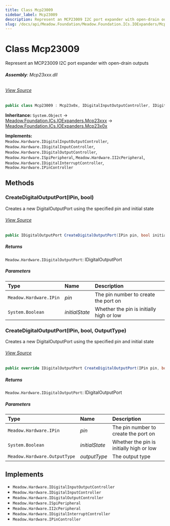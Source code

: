 ```yaml
---
title: Class Mcp23009
sidebar_label: Mcp23009
description: Represent an MCP23009 I2C port expander with open-drain outputs
slug: /docs/api/Meadow.Foundation/Meadow.Foundation.ICs.IOExpanders/Mcp23009
---
```

# Class Mcp23009
Represent an MCP23009 I2C port expander with open-drain outputs

###### **Assembly**: Mcp23xxx.dll
###### [View Source](https://github.com/WildernessLabs/Meadow.Foundation.git/blob/develop/Source/Meadow.Foundation.Peripherals/ICs.IOExpanders.Mcp23xxx/Driver/Drivers/Mcp23009.cs#L8)
```csharp title="Declaration"
public class Mcp23009 : Mcp23x0x, IDigitalInputOutputController, IDigitalInputController, IDigitalOutputController, ISpiPeripheral, II2cPeripheral, IDigitalInterruptController, IPinController
```
**Inheritance:** `System.Object` -> [Meadow.Foundation.ICs.IOExpanders.Mcp23xxx](../Meadow.Foundation.ICs.IOExpanders/Mcp23xxx) -> [Meadow.Foundation.ICs.IOExpanders.Mcp23x0x](../Meadow.Foundation.ICs.IOExpanders/Mcp23x0x)

**Implements:**  
`Meadow.Hardware.IDigitalInputOutputController`, `Meadow.Hardware.IDigitalInputController`, `Meadow.Hardware.IDigitalOutputController`, `Meadow.Hardware.ISpiPeripheral`, `Meadow.Hardware.II2cPeripheral`, `Meadow.Hardware.IDigitalInterruptController`, `Meadow.Hardware.IPinController`

## Methods
### CreateDigitalOutputPort(IPin, bool)
Creates a new DigitalOutputPort using the specified pin and initial state
###### [View Source](https://github.com/WildernessLabs/Meadow.Foundation.git/blob/develop/Source/Meadow.Foundation.Peripherals/ICs.IOExpanders.Mcp23xxx/Driver/Drivers/Mcp23009.cs#L27)
```csharp title="Declaration"
public IDigitalOutputPort CreateDigitalOutputPort(IPin pin, bool initialState = false)
```

##### Returns

`Meadow.Hardware.IDigitalOutputPort`: IDigitalOutputPort
##### Parameters

| Type | Name | Description |
|:--- |:--- |:--- |
| `Meadow.Hardware.IPin` | *pin* | The pin number to create the port on |
| `System.Boolean` | *initialState* | Whether the pin is initially high or low |

### CreateDigitalOutputPort(IPin, bool, OutputType)
Creates a new DigitalOutputPort using the specified pin and initial state
###### [View Source](https://github.com/WildernessLabs/Meadow.Foundation.git/blob/develop/Source/Meadow.Foundation.Peripherals/ICs.IOExpanders.Mcp23xxx/Driver/Drivers/Mcp23009.cs#L39)
```csharp title="Declaration"
public override IDigitalOutputPort CreateDigitalOutputPort(IPin pin, bool initialState = false, OutputType outputType = OutputType.OpenDrain)
```

##### Returns

`Meadow.Hardware.IDigitalOutputPort`: IDigitalOutputPort
##### Parameters

| Type | Name | Description |
|:--- |:--- |:--- |
| `Meadow.Hardware.IPin` | *pin* | The pin number to create the port on |
| `System.Boolean` | *initialState* | Whether the pin is initially high or low |
| `Meadow.Hardware.OutputType` | *outputType* | The output type |


## Implements

* `Meadow.Hardware.IDigitalInputOutputController`
* `Meadow.Hardware.IDigitalInputController`
* `Meadow.Hardware.IDigitalOutputController`
* `Meadow.Hardware.ISpiPeripheral`
* `Meadow.Hardware.II2cPeripheral`
* `Meadow.Hardware.IDigitalInterruptController`
* `Meadow.Hardware.IPinController`
